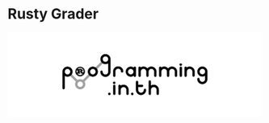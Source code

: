 # Rusty Grader
[![programming.in.th](https://github.com/programming-in-th/artworks/blob/fb0bdd8587b9379b9b8e2a306bc9216e6ecaee62/png/readme-rust.png)](https://beta.programming.in.th)
